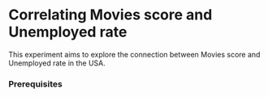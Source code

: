 <h1>Correlating Movies score and Unemployed rate</h1>
  This experiment aims to explore the connection between Movies score and Unemployed rate in the USA.
 <h3>Prerequisites</h3>